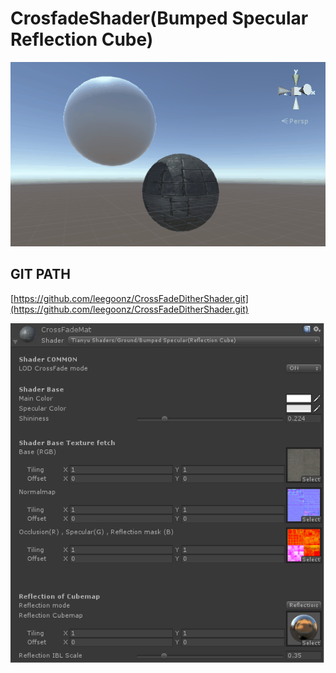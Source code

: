 # CrosfadeShader\(Bumped Specular Reflection Cube\)

![](/assets/LODsCrossFade3.gif)

## GIT PATH

[https://github.com/leegoonz/CrossFadeDitherShader.git](https://github.com/leegoonz/CrossFadeDitherShader.git)



![](/assets/20161219_203938.png)

